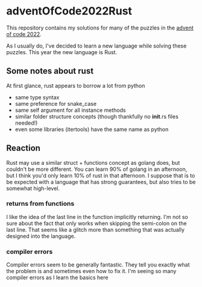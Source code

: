 # adventOfCode2022Rust

This repository contains my solutions for many of the puzzles in the [advent of code 2022](https://adventofcode.com/2022).

As I usually do, I've decided to learn a new language while solving these puzzles. This year the new language is Rust.

## Some notes about rust

At first glance, rust appears to borrow a lot from python

- same type syntax
- same preference for snake_case
- same self argument for all instance methods
- similar folder structure concepts (though thankfully no __init__.rs files needed!)
- even some libraries (itertools) have the same name as python

## Reaction

Rust may use a similar struct + functions concept as golang does, but couldn't be more different.
You can learn 90% of golang in an afternoon, but I think you'd only learn 10% of rust in that afternoon.
I suppose that is to be expected with a language that has strong guarantees, but also tries to be somewhat high-level.

### returns from functions

I like the idea of the last line in the function implicitly returning.
I'm not so sure about the fact that only works when skipping the semi-colon on the last line.
That seems like a glitch more than something that was actually designed into the language.

### compiler errors

Compiler errors seem to be generally fantastic.
They tell you exactly what the problem is and sometimes even how to fix it.
I'm seeing so many compiler errors as I learn the basics here
